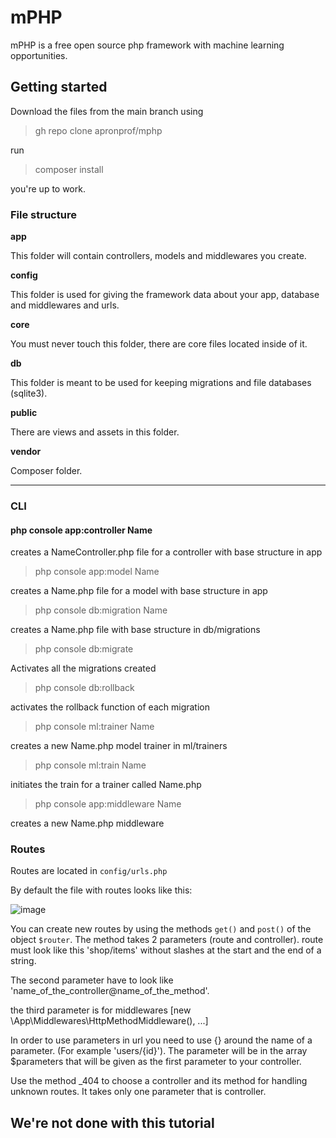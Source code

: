# mPHP
mPHP is a free open source php framework with machine learning opportunities.

## Getting started
Download the files from the main branch using

> gh repo clone apronprof/mphp

run 

>composer install

you're up to work.


### File structure

**app**

This folder will contain controllers, models and middlewares you create.

**config**

This folder is used for giving the framework data about your app, database and middlewares and urls.

**core**

You must never touch this folder, there are core files located inside of it.

**db**

This folder is meant to be used for keeping migrations and file databases (sqlite3).

**public**

There are views and assets in this folder.

**vendor**

Composer folder.

<hr/>

### CLI

#### php console app:controller Name

creates a NameController.php file for a controller with base structure in app

> php console app:model Name

creates a Name.php file for a model with base structure in app

> php console db:migration Name

creates a Name.php file with base structure in db/migrations

> php console db:migrate

Activates all the migrations created

> php console db:rollback 

activates the rollback function of each migration

> php console ml:trainer Name

creates a new Name.php model trainer in ml/trainers

> php console ml:train Name

initiates the train for a trainer called Name.php

> php console app:middleware Name

creates a new Name.php middleware


### Routes

Routes are located in `config/urls.php`

By default the file with routes looks like this:

![image](https://i.ibb.co/Zcz9bHq/Screenshot-2019-01-28-14-40-37.png)

You can create new routes by using the methods `get()` and `post()` of the object `$router`. The method takes 2 parameters (route and controller).
route must look like this 'shop/items' without slashes at the start and the end of a string.

The second parameter have to look like 'name_of_the_controller@name_of_the_method'.

the third parameter is for middlewares 
[new \App\Middlewares\HttpMethodMiddleware(), ...]

In order to use parameters in url you need to use {} around the name of a parameter. (For example 'users/{id}'). The parameter will be in the array $parameters that will be given as the first parameter to your controller.

Use the method _404 to choose a controller and its method for handling unknown routes. It takes only one parameter that is controller.



## We're not done with this tutorial 
